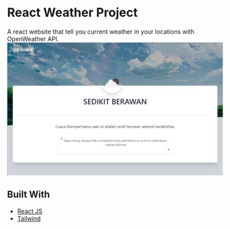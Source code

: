 # React Weather Project

A react website that tell you current weather in your locations with OpenWeather API.
<img src="web_preview.jpg" alt="Example web preview">

## Built With
- [React JS](https://reactjs.org/)
- [Tailwind](https://tailwindcss.com/)
